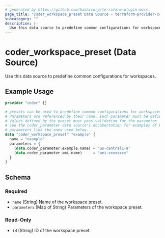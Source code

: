 ```yaml
---
# generated by https://github.com/hashicorp/terraform-plugin-docs
page_title: "coder_workspace_preset Data Source - terraform-provider-coder"
subcategory: ""
description: |-
  Use this data source to predefine common configurations for workspaces.
---
```


# coder_workspace_preset (Data Source)

Use this data source to predefine common configurations for workspaces.

## Example Usage

```terraform
provider "coder" {}

# presets can be used to predefine common configurations for workspaces
# Parameters are referenced by their name. Each parameter must be defined in the preset.
# Values defined by the preset must pass validation for the parameter.
# See the coder_parameter data source's documentation for examples of how to define
# parameters like the ones used below.
data "coder_workspace_preset" "example" {
  name = "example"
  parameters = {
    (data.coder_parameter.example.name) = "us-central1-a"
    (data.coder_parameter.ami.name)     = "ami-xxxxxxxx"
  }
}
```

<!-- schema generated by tfplugindocs -->
## Schema

### Required

- `name` (String) Name of the workspace preset.
- `parameters` (Map of String) Parameters of the workspace preset.

### Read-Only

- `id` (String) ID of the workspace preset.
